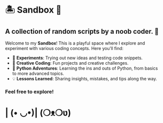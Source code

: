 # 🏝️ Sandbox 🏰 

## A collection of random scripts by a noob coder. 🐣

Welcome to my **Sandbox**! This is a playful space where I explore and experiment with various coding concepts. Here you'll find:

- 🧪 **Experiments**: Trying out new ideas and testing code snippets.
- 🎨 **Creative Coding**: Fun projects and creative challenges.
- 🐍 **Python Adventures**: Learning the ins and outs of Python, from basics to more advanced topics.
- 💡 **Lessons Learned**: Sharing insights, mistakes, and tips along the way.

### Feel free to explore! 
# | (• ◡•)| (❍ᴥ❍ʋ)
